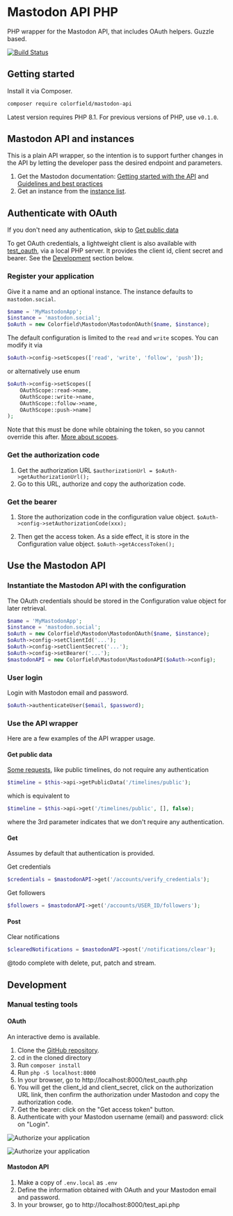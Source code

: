 # Mastodon API PHP

PHP wrapper for the Mastodon API, that includes OAuth helpers. Guzzle based.

[![Build Status](https://travis-ci.org/colorfield/mastodon-api-php.png)](https://travis-ci.org/colorfield/mastodon-api-php)

## Getting started

Install it via Composer.

```bash
composer require colorfield/mastodon-api
```

Latest version requires PHP 8.1. For previous versions of PHP, use `v0.1.0`.

## Mastodon API and instances

This is a plain API wrapper, so the intention is to support further changes in the API by letting the developer
pass the desired endpoint and parameters.

1. Get the Mastodon documentation: [Getting started with the API](https://docs.joinmastodon.org/client/intro/) and [Guidelines and best practices](https://docs.joinmastodon.org/api/guidelines/)
2. Get an instance from the [instance list](https://instances.social).

## Authenticate with OAuth

If you don't need any authentication, skip to [Get public data](#get-public-data)

To get OAuth credentials, a lightweight client is also available with [test_oauth](./test_oauth.php), 
via a local PHP server. It provides the client id, client secret and bearer.
See the [Development](#development) section below.

### Register your application

Give it a name and an optional instance. 
The instance defaults to `mastodon.social`.

```php
$name = 'MyMastodonApp';
$instance = 'mastodon.social';
$oAuth = new Colorfield\Mastodon\MastodonOAuth($name, $instance);
```

The default configuration is limited to the `read` and `write` scopes.
You can modify it via

```php
$oAuth->config->setScopes(['read', 'write', 'follow', 'push']);
```

or alternatively use enum

```php
$oAuth->config->setScopes([
    OAuthScope::read->name, 
    OAuthScope::write->name, 
    OAuthScope::follow->name,
    OAuthScope::push->name]
);
```

Note that this must be done while obtaining the token, so you cannot override this after.
[More about scopes](https://docs.joinmastodon.org/api/oauth-scopes/).

### Get the authorization code

1. Get the authorization URL `$authorizationUrl = $oAuth->getAuthorizationUrl();`
2. Go to this URL, authorize and copy the authorization code.

### Get the bearer

1. Store the authorization code in the configuration value object.
`$oAuth->config->setAuthorizationCode(xxx);`

2. Then get the access token. As a side effect, it is store in the Configuration value object.
`$oAuth->getAccessToken();`

## Use the Mastodon API

### Instantiate the Mastodon API with the configuration

The OAuth credentials should be stored in the Configuration value object for later retrieval.

```php
$name = 'MyMastodonApp';
$instance = 'mastodon.social';
$oAuth = new Colorfield\Mastodon\MastodonOAuth($name, $instance);
$oAuth->config->setClientId('...');
$oAuth->config->setClientSecret('...');
$oAuth->config->setBearer('...');
$mastodonAPI = new Colorfield\Mastodon\MastodonAPI($oAuth->config);
```

### User login

Login with Mastodon email and password.

```php
$oAuth->authenticateUser($email, $password);
```

### Use the API wrapper

Here are a few examples of the API wrapper usage.

#### Get public data

[Some requests](https://docs.joinmastodon.org/client/public/), like public timelines, do not require any authentication

```php
$timeline = $this->api->getPublicData('/timelines/public');
```

which is equivalent to

```php
$timeline = $this->api->get('/timelines/public', [], false);
```

where the 3rd parameter indicates that we don't require any authentication.

#### Get 

Assumes by default that authentication is provided.

Get credentials

```php
$credentials = $mastodonAPI->get('/accounts/verify_credentials');
```

Get followers

```php
$followers = $mastodonAPI->get('/accounts/USER_ID/followers');
```

#### Post

Clear notifications

```php
$clearedNotifications = $mastodonAPI->post('/notifications/clear');
```

@todo complete with delete, put, patch and stream.

## Development

### Manual testing tools

#### OAuth

An interactive demo is available.

1. Clone the [GitHub repository](https://github.com/colorfield/mastodon-api-php).
2. cd in the cloned directory
2. Run `composer install`
3. Run `php -S localhost:8000`
4. In your browser, go to http://localhost:8000/test_oauth.php
5. You will get the client_id and client_secret, click on the authorization URL link, then confirm the authorization under Mastodon and copy the authorization code.
6. Get the bearer: click on the "Get access token" button.
7. Authenticate with your Mastodon username (email) and password: click on "Login".

![Authorize your application](documentation/images/mastodon-authorize.png?raw=true "Authorize your application")

![Authorize your application](documentation/images/mastodon-authorization-code.png?raw=true "Authorization code")

#### Mastodon API

1. Make a copy of `.env.local` as `.env`
2. Define the information obtained with OAuth and your Mastodon email and password.
3. In your browser, go to http://localhost:8000/test_api.php
